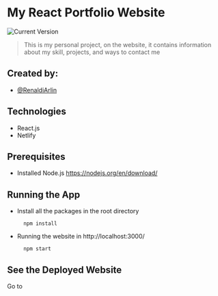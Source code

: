 # My React Portfolio Website
![Current Version](https://img.shields.io/badge/version-v1.1.0-blue)
> This is my personal project, on the website, it contains information about my skill, projects, and ways to contact me

## Created by:
* [@RenaldiArlin](https://github.com/PLBU/)

## Technologies
* React.js
* Netlify

## Prerequisites
* Installed Node.js https://nodejs.org/en/download/

## Running the App
* Install all the packages in the root directory
  ```
    npm install
  ```
* Running the website in http://localhost:3000/
  ```
    npm start
  ```

## See the Deployed Website
Go to 